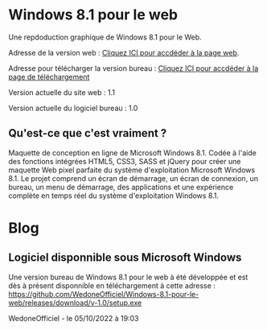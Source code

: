 # Windows 8.1 pour le web

Une repdoduction graphique de Windows 8.1 pour le Web.

Adresse de la version web : [Cliquez ICI pour accdéder à la page web](https://wedoneofficiel.github.io/Boot-projets-Wedone-Officiel/Windows-8.1-pour-le-web-main).

Adresse pour télécharger la version bureau : [Cliquez ICI pour accdéder à la page de téléchargement](https://github.com/WedoneOfficiel/Windows-8.1-pour-le-web/releases/tag/v-1.0)

Version actuelle du site web : 1.1

Version actuelle du logiciel bureau : 1.0


## Qu'est-ce que c'est vraiment ? 

Maquette de conception en ligne de Microsoft Windows 8.1. Codée à l'aide des fonctions intégrées HTML5, CSS3, SASS et jQuery pour créer une maquette Web pixel parfaite du système d'exploitation Microsoft Windows 8.1. Le projet comprend un écran de démarrage, un écran de connexion, un bureau, un menu de démarrage, des applications et une expérience complète en temps réel du système d'exploitation Windows 8.1.

# Blog
## Logiciel disponnible sous Microsoft Windows
Une version bureau de Windows 8.1 pour le web à été développée et est dès à présent disponnible en téléchargement à cette adresse : https://github.com/WedoneOfficiel/Windows-8.1-pour-le-web/releases/download/v-1.0/setup.exe

WedoneOfficiel - le 05/10/2022 à 19:03
